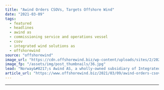 ```yaml
---
title: "Awind Orders CSOVs, Targets Offshore Wind"
date: "2021-03-09"
tags: 
  - featured
  - headlines
  - awind as
  - commissioning service and operations vessel
  - csov
  - integrated wind solutions as
  - offshorewind
source: "offshorewind"
image_url: "https://cdn.offshorewind.biz/wp-content/uploads/sites/2/2021/03/09124003/Awind-Orders-CSOVs-Targets-Offshore-Wind.jpg"
image_fp: "/assets/img/post_thumbnails/36.jpg"
lead: "Norway&#8217;s Awind AS, a wholly-owned subsidiary of Integrated Wind Solutions AS, has signed newbuild"
article_url: "https://www.offshorewind.biz/2021/03/09/awind-orders-csovs-targets-offshore-wind/"
---
```


---
